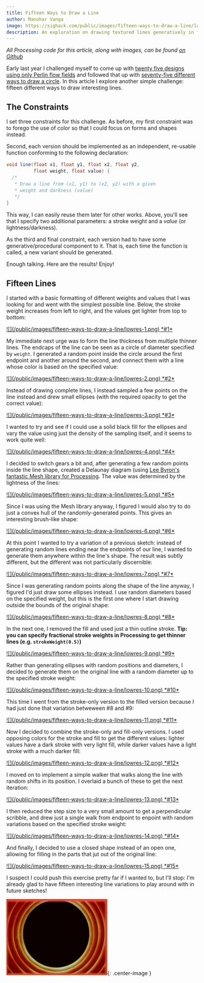 ```yaml
---
title: Fifteen Ways to Draw a Line
author: Manohar Vanga
image: https://sighack.com/public/images/fifteen-ways-to-draw-a-line/lowres-8.png
description: An exploration on drawing textured lines generatively in fifteen different ways.
---
```


*All Processing code for this article, along with images, can be found [on Github](https://github.com/sighack/fifteen-lines)*

Early last year I challenged myself to come up with [twenty five designs using only
Perlin flow fields](getting-creative-with-perlin-noise-fields) and followed that up
with [seventy-five different ways to draw a circle](seventy-five-ways-to-draw-a-circle).
In this article I explore another simple challenge: fifteen different ways to
draw interesting lines.

## The Constraints 

I set three constraints for this challenge. As before, my first constraint was to
forego the use of color so that I could focus on forms and shapes instead.

Second, each version should be implemented as an independent, re-usable
function conforming to the following declaration:
```java
void line(float x1, float y1, float x2, float y2,
          float weight, float value) {
  /*
   * Draw a line from (x1, y1) to (x2, y2) with a given
   * weight and darkness (value)
   */
}
```
This way, I can easily reuse them later for other works. Above, you'll see that I
specify two additional parameters: a stroke weight and a _value_ (or lightness/darkness).

As the third and final constraint, each version had to have some
generative/procedural component to it. That is, each time the function is called,
a new variant should be generated.

Enough talking. Here are the results! Enjoy!

## Fifteen Lines

I started with a basic formatting of different weights and values that I was looking for
and went with the simplest possible line. Below, the stroke weight increases from left
to right, and the values get lighter from top to bottom:

<a href="/public/images/fifteen-ways-to-draw-a-line/highres-1.png" target="_blank">
![](/public/images/fifteen-ways-to-draw-a-line/lowres-1.png)
*#1*
</a>

My immediate next urge was to form the line thickness from multiple thinner lines. The
endcaps of the line can be seen as a circle of diameter specified by `weight`.
I generated a random point inside the circle around the first endpoint and
another around the second, and connect them with a line whose color is based on
the specified value:

<a href="/public/images/fifteen-ways-to-draw-a-line/highres-2.png" target="_blank">
![](/public/images/fifteen-ways-to-draw-a-line/lowres-2.png)
*#2*
</a>

Instead of drawing complete lines, I instead sampled a few points on the line instead
and drew small ellipses (with the required opacity to get the correct value):

<a href="/public/images/fifteen-ways-to-draw-a-line/highres-3.png" target="_blank">
![](/public/images/fifteen-ways-to-draw-a-line/lowres-3.png)
*#3*
</a>

I wanted to try and see if I could use a solid black fill for the ellipses and vary
the value using just the density of the sampling itself, and it seems to work quite
well:

<a href="/public/images/fifteen-ways-to-draw-a-line/highres-4.png" target="_blank">
![](/public/images/fifteen-ways-to-draw-a-line/lowres-4.png)
*#4*
</a>

I decided to switch gears a bit and, after generating a few random points inside the
line shape, created a Delaunay diagram (using [Lee Byron's fantastic Mesh library
for Processing](http://leebyron.com/mesh/). The value was determined by the lightness
of the lines:

<a href="/public/images/fifteen-ways-to-draw-a-line/highres-5.png" target="_blank">
![](/public/images/fifteen-ways-to-draw-a-line/lowres-5.png)
*#5*
</a>

Since I was using the Mesh library anyway, I figured I would also try to do just a
convex hull of the randomly-generated points. This gives an interesting brush-like
shape:

<a href="/public/images/fifteen-ways-to-draw-a-line/highres-6.png" target="_blank">
![](/public/images/fifteen-ways-to-draw-a-line/lowres-6.png)
*#6*
</a>

At this point I wanted to try a variation of a previous sketch: instead of generating
random lines ending near the endpoints of our line, I wanted to generate them anywhere
within the line's shape. The result was subtly different, but the different was not
particularly discernible:

<a href="/public/images/fifteen-ways-to-draw-a-line/highres-7.png" target="_blank">
![](/public/images/fifteen-ways-to-draw-a-line/lowres-7.png)
*#7*
</a>

Since I was generating random points along the shape of the line anyway, I figured I'd
just draw some ellipses instead. I use random diameters based on the specified weight,
but this is the first one where I start drawing outside the bounds of the original shape:

<a href="/public/images/fifteen-ways-to-draw-a-line/highres-8.png" target="_blank">
![](/public/images/fifteen-ways-to-draw-a-line/lowres-8.png)
*#8*
</a>

In the next one, I removed the fill and used just a thin outline stroke. **Tip: you can
specify fractional stroke weights in Processing to get thinner lines (e.g. `strokeWeight(0.5)`)**

<a href="/public/images/fifteen-ways-to-draw-a-line/highres-9.png" target="_blank">
![](/public/images/fifteen-ways-to-draw-a-line/lowres-9.png)
*#9*
</a>

Rather than generating ellipses with random positions and diameters, I decided to generate
them on the original line with a random diameter up to the specified stroke weight:

<a href="/public/images/fifteen-ways-to-draw-a-line/highres-10.png" target="_blank">
![](/public/images/fifteen-ways-to-draw-a-line/lowres-10.png)
*#10*
</a>

This time I went from the stroke-only version to the filled version because I had just
done that variation betweween #8 and #9:

<a href="/public/images/fifteen-ways-to-draw-a-line/highres-11.png" target="_blank">
![](/public/images/fifteen-ways-to-draw-a-line/lowres-11.png)
*#11*
</a>

Now I decided to combine the stroke-only and fill-only versions. I used opposing
colors for the stroke and fill to get the different values: lighter values have a
dark stroke with very light fill, while darker values have a light stroke with a
much darker fill:

<a href="/public/images/fifteen-ways-to-draw-a-line/highres-12.png" target="_blank">
![](/public/images/fifteen-ways-to-draw-a-line/lowres-12.png)
*#12*
</a>

I moved on to implement a simple walker that walks along the line with random shifts
in its position. I overlaid a bunch of these to get the next iteration:

<a href="/public/images/fifteen-ways-to-draw-a-line/highres-13.png" target="_blank">
![](/public/images/fifteen-ways-to-draw-a-line/lowres-13.png)
*#13*
</a>

I then reduced the step size to a very small amount to get a perpendicular scribble,
and drew just a single walk from endpoint to enpoint with random variations based on
the specified stroke weight:

<a href="/public/images/fifteen-ways-to-draw-a-line/highres-14.png" target="_blank">
![](/public/images/fifteen-ways-to-draw-a-line/lowres-14.png)
*#14*
</a>

And finally, I decided to use a closed shape instead of an open one, allowing for filling
in the parts that jut out of the original line:

<a href="/public/images/fifteen-ways-to-draw-a-line/highres-15.png" target="_blank">
![](/public/images/fifteen-ways-to-draw-a-line/lowres-15.png)
*#15*
</a>

I suspect I could push this exercise pretty far if I wanted to, but I'll stop: I'm already
glad to have fifteen interesting line variations to play around with in future sketches!

![](/public/images/end.gif){: .center-image }
